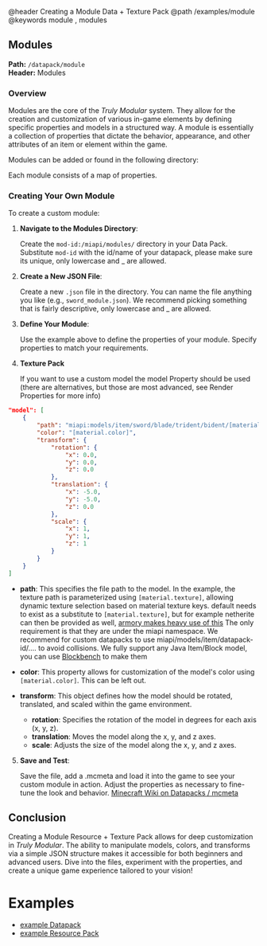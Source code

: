 @header Creating a Module Data + Texture Pack
@path /examples/module
@keywords module , modules

## Modules

**Path:** `/datapack/module`  
**Header:** Modules

### Overview

Modules are the core of the *Truly Modular* system. They allow for the creation and customization of various in-game elements by defining specific properties and models in a structured way. A module is essentially a collection of properties that dictate the behavior, appearance, and other attributes of an item or element within the game.

Modules can be added or found in the following directory:


Each module consists of a map of properties.

### Creating Your Own Module

To create a custom module:

1. **Navigate to the Modules Directory**:

   Create the `mod-id:/miapi/modules/` directory in your Data Pack.
   Substitute `mod-id` with the id/name of your datapack, please make sure its unique, only lowercase and _ are allowed.

2. **Create a New JSON File**:

   Create a new `.json` file in the directory. You can name the file anything you like (e.g., `sword_module.json`). 
   We recommend picking something that is fairly descriptive, only lowercase and _ are allowed.

3. **Define Your Module**:

   Use the example above to define the properties of your module.  Specify properties to match your requirements.

4. **Texture Pack**
   
   If you want to use a custom model the model Property should be used (there are alternatives, but those are most advanced, see Render Properties for more info)
```json
"model": [
    {
        "path": "miapi:models/item/sword/blade/trident/bident/[material.texture].json",
        "color": "[material.color]",
        "transform": {
            "rotation": {
                "x": 0.0,
                "y": 0.0,
                "z": 0.0
            },
            "translation": {
                "x": -5.0,
                "y": -5.0,
                "z": 0.0
            },
            "scale": {
                "x": 1,
                "y": 1,
                "z": 1
            }
        }
    }
]
```
- **path**: This specifies the file path to the model. In the example, the texture path is parameterized using `[material.texture]`, allowing dynamic texture selection based on material texture keys.
  default needs to exist as a substitute to `[material.texture]`, but for example netherite can then be provided as well, [armory makes heavy use of this](https://github.com/Truly-Modular/Armory/tree/master/armory-common/src/main/resources/assets/miapi/models/item/armor/model/chest_front/base)
  The only requirement is that they are under the miapi namespace. 
  We recommend for custom datapacks to use miapi/models/item/datapack-id/.... to avoid collisions.
  We fully support any Java Item/Block model, you can use [Blockbench](https://web.blockbench.net/) to make them
- **color**: This property allows for customization of the model's color using `[material.color]`. This can be left out.

- **transform**: This object defines how the model should be rotated, translated, and scaled within the game environment.

    - **rotation**: Specifies the rotation of the model in degrees for each axis (x, y, z).
    - **translation**: Moves the model along the x, y, and z axes.
    - **scale**: Adjusts the size of the model along the x, y, and z axes.

5. **Save and Test**:

   Save the file, add a .mcmeta and load it into the game to see your custom module in action. Adjust the properties as necessary to fine-tune the look and behavior.
   [Minecraft Wiki on Datapacks / mcmeta](https://minecraft.wiki/w/Data_pack)

## Conclusion

Creating a Module Resource + Texture Pack allows for deep customization in *Truly Modular*. The ability to manipulate models, colors, and transforms via a simple JSON structure makes it accessible for both beginners and advanced users. Dive into the files, experiment with the properties, and create a unique game experience tailored to your vision!


# Examples
- [example Datapack](https://github.com/Truly-Modular/Modular-Item-API/blob/release/1.21-mojmaps/common/src/main/java/smartin/miapi/wiki/examples/module/example_module_datapack.zip)
- [example Resource Pack](https://github.com/Truly-Modular/Modular-Item-API/blob/release/1.21-mojmaps/common/src/main/java/smartin/miapi/wiki/examples/module/example_module_resourcepack.zip)